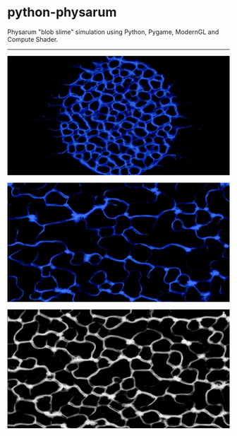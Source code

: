 # python-physarum

Physarum "blob slime" simulation using Python, Pygame, ModernGL and Compute Shader.

----

![blob0](https://github.com/devpack/python-physarum/blob/main/pics/blob0.png)

![blob1](https://github.com/devpack/python-physarum/blob/main/pics/blob1.png)

![blob2](https://github.com/devpack/python-physarum/blob/main/pics/blob2.png)
